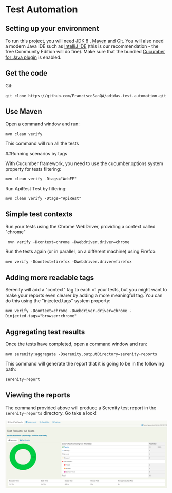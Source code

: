 # Test Automation

## Setting up your environment

To run this project, you will need [JDK 8](http://www.oracle.com/technetwork/java/javase/downloads/jdk8-downloads-2133151.html) 
, [Maven](https://maven.apache.org) and [Git](https://git-scm.com/downloads).
You will also need a modern Java IDE such as [IntelliJ IDE](https://www.jetbrains.com/idea/download)
(this is our recommendation - the free Community Edition will do fine).
 Make sure that the bundled [Cucumber for Java plugin](https://plugins.jetbrains.com/plugin/7212-cucumber-for-java) is enabled.

## Get the code
Git:
    
    git clone https://github.com/FranciscoSanQA/adidas-test-automation.git


## Use Maven

Open a command window and run: 

    mvn clean verify
    
This command will run all the tests 

    
##Running scenarios by tags

With Cucumber framework, you need to use the cucumber.options system property for tests filtering:


    mvn clean verify -Dtags="WebFE"
    
Run ApiRest Test by filtering: 
 
    mvn clean verify -Dtags="ApiRest"
    
## Simple test contexts
Run your tests using the Chrome WebDriver, providing a context called "chrome"

     mvn verify -Dcontext=chrome -Dwebdriver.driver=chrome
     
Run the tests again (or in parallel, on a different machine) using Firefox:

    mvn verify -Dcontext=firefox -Dwebdriver.driver=firefox
    
## Adding more readable tags
Serenity will add a "context" tag to each of your tests, but you might want to make your reports even clearer by 
adding a more meaningful tag. You can do this using the "injected.tags" system property:
 
    mvn verify -Dcontext=chrome -Dwebdriver.driver=chrome -Dinjected.tags="browser:chrome" 
      
## Aggregating test results 

Once the tests have completed, open a command window and run: 

    mvn serenity:aggregate -Dserenity.outputDirectory=serenity-reports
    
This command will generate the report that it is going to be in the following path: 

`serenity-report`
    

## Viewing the reports

The command provided above will produce a Serenity test report in the `serenity-reports` directory. Go take a look!

![](src/docs/report.png)
